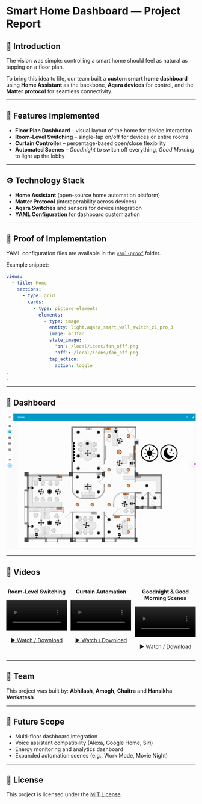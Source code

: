 # Smart Home Dashboard — Project Report


## 🌟 Introduction
The vision was simple: controlling a smart home should feel as natural as tapping on a floor plan.  

To bring this idea to life, our team built a **custom smart home dashboard** using **Home Assistant** as the backbone, **Aqara devices** for control, and the **Matter protocol** for seamless connectivity.  

---

## 🏡 Features Implemented
- **Floor Plan Dashboard** – visual layout of the home for device interaction  
- **Room-Level Switching** – single-tap on/off for devices or entire rooms  
- **Curtain Controller** – percentage-based open/close flexibility  
- **Automated Scenes** – *Goodnight* to switch off everything, *Good Morning* to light up the lobby  

---

## ⚙️ Technology Stack
- **Home Assistant** (open-source home automation platform)  
- **Matter Protocol** (interoperability across devices)  
- **Aqara Switches** and sensors for device integration  
- **YAML Configuration** for dashboard customization  

---

## 📂 Proof of Implementation
YAML configuration files are available in the [`yaml-proof`](yaml-proof/floor_plan.yaml) folder.  

Example snippet:

```yaml
views:
  - title: Home
    sections:
      - type: grid
        cards:
          - type: picture-elements
            elements:
              - type: image
                entity: light.aqara_smart_wall_switch_z1_pro_3
                image: mr3fan
                state_image:
                  'on': /local/icons/fan_offf.png
                  'off': /local/icons/fan_off.png
                tap_action:
                  action: toggle
.
.
```
---

## 📸 Dashboard
![Dashboard Preview](images/dashboard.png)

---

## 🎥 Videos
<div style="display: flex; gap: 10px; width: 100%;">

  <div style="flex: 1; text-align: center;">
    <p><b>Room-Level Switching</b></p>
    <video width="100%" controls>
      <source src="videos/room_video.mp4" type="video/mp4">
    </video>
    <p><a href="videos/room_video.mp4">▶️ Watch / Download</a></p>
  </div>

  <div style="flex: 1; text-align: center;">
    <p><b>Curtain Automation</b></p>
    <video width="100%" controls>
      <source src="videos/curtain_video.mp4" type="video/mp4">
    </video>
    <p><a href="videos/curtain_video.mp4">▶️ Watch / Download</a></p>
  </div>

  <div style="flex: 1; text-align: center;">
    <p><b>Goodnight & Good Morning Scenes</b></p>
    <video width="100%" controls>
      <source src="videos/gn&gm_video.mp4" type="video/mp4">
    </video>
    <p><a href="videos/gn&gm_video.mp4">▶️ Watch / Download</a></p>
  </div>

</div>

---

## 👥 Team

This project was built by: **Abhilash**, **Amogh**, **Chaitra** and **Hansikha Venkatesh**

---

## 🔮 Future Scope

- Multi-floor dashboard integration
- Voice assistant compatibility (Alexa, Google Home, Siri)
- Energy monitoring and analytics dashboard
- Expanded automation scenes (e.g., Work Mode, Movie Night)
  

---

## 📜 License

This project is licensed under the [MIT License](LICENSE).
